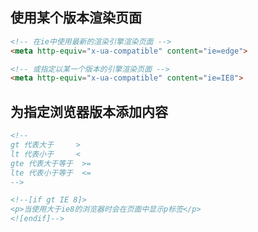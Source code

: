 ## 使用某个版本渲染页面

```html
<!-- 在ie中使用最新的渲染引擎渲染页面 -->
<meta http-equiv="x-ua-compatible" content="ie=edge">

<!-- 或指定以某一个版本的引擎渲染页面 -->
<meta http-equiv="x-ua-compatible" content="ie=IE8">
```



## 为指定浏览器版本添加内容

```html
<!-- 
gt 代表大于		>
lt 代表小于		<
gte 代表大于等于	>=
lte 代表小于等于	<=
-->

<!--[if gt IE 8]>
<p>当使用大于ie8的浏览器时会在页面中显示p标签</p>
<![endif]-->
```
























